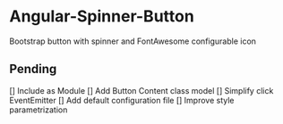 # Angular-Spinner-Button
Bootstrap button with spinner and FontAwesome configurable icon

## Pending
[] Include as Module
[] Add Button Content class model
[] Simplify click EventEmitter
[] Add default configuration file
[] Improve style parametrization
